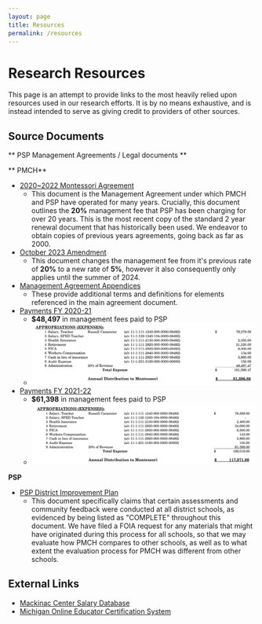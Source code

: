 ```yaml
---
layout: page
title: Resources
permalink: /resources
---
```


# Research Resources

This page is an attempt to provide links to the most heavily relied upon resources used in our research efforts. It is by no means exhaustive, and is instead intended to serve as giving credit to providers of other sources.

## Source Documents

** PSP Management Agreements / Legal documents **

** PMCH**
- [2020~2022 Montessori Agreement](/assets/files/Montessori_Agreement_20-22.pdf)
	- This document is the Management Agreement under which PMCH and PSP have operated for many years. Crucially, this document outlines the **20%** management fee that PSP has been charging for over 20 years. This is the most recent copy of the standard 2 year renewal document that has historically been used. We endeavor to obtain copies of previous years agreements, going back as far as 2000.
- [October 2023 Amendment](/assets/files/2023-2024_Mgt_Agreement_Amendment.pdf)
	- This document changes the management fee from it's previous rate of **20%** to a new rate of **5%**, however it also consequently only applies until the summer of 2024.
- [Management Agreement Appendices](/assets/files/Montessori_Agreement_Appendices.pdf)
	- These provide additional terms and definitions for elements referenced in the main agreement document.
- [Payments FY 2020-21](/assets/files/Montessori_Payments_FY_2020-21.pdf)
	- **$48,497** in management fees paid to PSP
	- ![FY 2020~2021 AP summary](/assets/images/fy_2020-21.png)
- [Payments FY 2021-22](/assets/files/Montessori_Payments_FY_2021-22.pdf)
	- **$61,398** in management fees paid to PSP
	- ![FY 2021~2022 AP summary](/assets/images/fy_2021-22.png)

**PSP**
- [PSP District Improvement Plan](/assets/files/2023.2024_dip.pdf)
	- This document specifically claims that certain assessments and community feedback were conducted at all district schools, as evidenced by being listed as "COMPLETE" throughout this document. We have filed a FOIA request for any materials that might have originated during this process for all schools, so that we may evaluate how PMCH compares to other schools, as well as to what extent the evaluation process for PMCH was different from other schools.


## External Links
- [Mackinac Center Salary Database](https://www.mackinac.org/depts/policy/salary.aspx)
- [Michigan Online Educator Certification System](https://mdoe.state.mi.us/MOECS/PublicCredentialSearch.aspx)